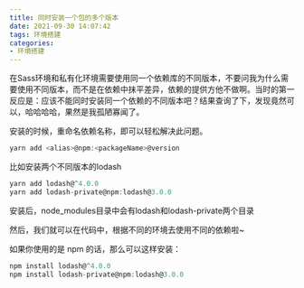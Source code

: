 ```yaml
---
title: 同时安装一个包的多个版本
date: 2021-09-30 14:07:42
tags: 环境搭建
categories:
- 环境搭建
---
```


在Sass环境和私有化环境需要使用同一个依赖库的不同版本，不要问我为什么需要使用不同版本，而不是在依赖中抹平差异，依赖的提供方他不做啊。当时的第一反应是：应该不能同时安装同一个依赖的不同版本吧？结果查询了下，发现竟然可以，哈哈哈哈，果然是我孤陋寡闻了。

安装的时候，重命名依赖名称，即可以轻松解决此问题。

```js
yarn add <alias>@npm:<packageName>@version
```

比如安装两个不同版本的lodash

```js
yarn add lodash@^4.0.0
yarn add lodash-private@npm:lodash@3.0.0
```

安装后，node_modules目录中会有lodash和lodash-private两个目录

然后，我们就可以在代码中，根据不同的环境去使用不同的依赖啦~

如果你使用的是 npm 的话，那么可以这样安装：

```js
npm install lodash@^4.0.0
npm install lodash-private@npm:lodash@3.0.0
```

